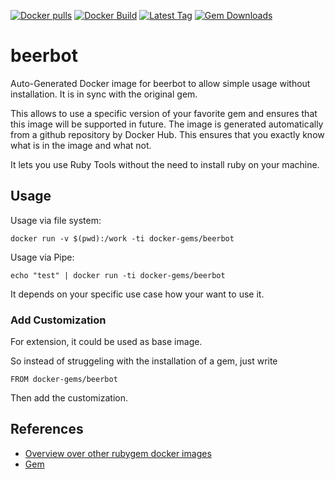 [![Docker pulls](https://img.shields.io/docker/pulls/rubygem/beerbot.svg)](https://hub.docker.com/r/rubygem/beerbot/)
[![Docker Build](https://img.shields.io/docker/automated/rubygem/beerbot.svg)](https://hub.docker.com/r/rubygem/beerbot/)
[![Latest Tag](https://img.shields.io/github/tag/docker-rubygem/beerbot.svg)](https://hub.docker.com/r/rubygem/beerbot/)
[![Gem Downloads](https://img.shields.io/gem/dt/beerbot.svg)](https://rubygems.org/gems/beerbot/)
# beerbot

Auto-Generated Docker image for beerbot to allow simple usage without installation.
It is in sync with the original gem.

This allows to use a specific version of your favorite gem and ensures that this image will be supported in future.
The image is generated automatically from a github repository by Docker Hub.
This ensures that you exactly know what is in the image and what not.

It lets you use Ruby Tools without the need to install ruby on your machine.

## Usage

Usage via file system:

`docker run -v $(pwd):/work -ti docker-gems/beerbot`

Usage via Pipe:

`echo "test" | docker run -ti docker-gems/beerbot`

It depends on your specific use case how your want to use it.

### Add Customization

For extension, it could be used as base image.

So instead of struggeling with the installation of a gem, just write

`FROM docker-gems/beerbot`

Then add the customization.

## References

 - [Overview over other rubygem docker images](https://github.com/thinkbot/docker-rubygem)
 - [Gem](https://rubygems.org/gems/beerbot/)
